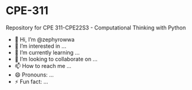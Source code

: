 # CPE-311
Repository for CPE 311-CPE22S3 - Computational Thinking with Python

- 👋 Hi, I’m @zephyrowwa
- 👀 I’m interested in ...
- 🌱 I’m currently learning ...
- 💞️ I’m looking to collaborate on ...
- 📫 How to reach me ...
- 😄 Pronouns: ...
- ⚡ Fun fact: ...
